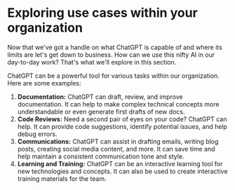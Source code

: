 # Exploring use cases within your organization

Now that we've got a handle on what ChatGPT is capable of and where its limits are let's get down to business. How can we use this nifty AI in our day-to-day work? That's what we'll explore in this section.

ChatGPT can be a powerful tool for various tasks within our organization. Here are some examples:

1. **Documentation:** ChatGPT can draft, review, and improve documentation. It can help to make complex technical concepts more understandable or even generate first drafts of new docs.
2. **Code Reviews:** Need a second pair of eyes on your code? ChatGPT can help. It can provide code suggestions, identify potential issues, and help debug errors.
3. **Communications:** ChatGPT can assist in drafting emails, writing blog posts, creating social media content, and more. It can save time and help maintain a consistent communication tone and style.
4. **Learning and Training:** ChatGPT can be an interactive learning tool for new technologies and concepts. It can also be used to create interactive training materials for the team.
